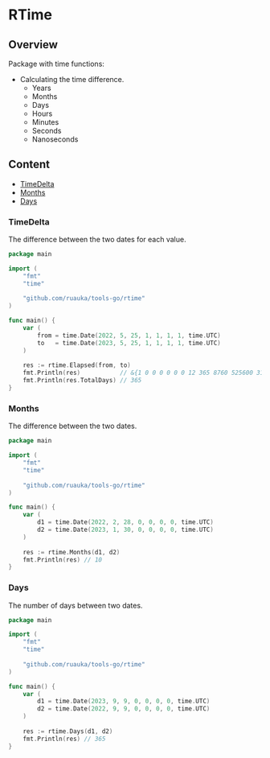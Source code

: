 # RTime

## Overview
Package with time functions:
- Calculating the time difference. 
  - Years
  - Months
  - Days
  - Hours
  - Minutes
  - Seconds
  - Nanoseconds

## Content
- [TimeDelta](#timedelta)
- [Months](#months)
- [Days](#days)

### TimeDelta
The difference between the two dates for each value.
```go
package main

import (
    "fmt"
    "time"
    
    "github.com/ruauka/tools-go/rtime"
)

func main() {
    var (
        from = time.Date(2022, 5, 25, 1, 1, 1, 1, time.UTC)
        to   = time.Date(2023, 5, 25, 1, 1, 1, 1, time.UTC)
    )
    
    res := rtime.Elapsed(from, to)
    fmt.Println(res)           // &{1 0 0 0 0 0 0 12 365 8760 525600 31536000}
    fmt.Println(res.TotalDays) // 365
}
```

### Months
The difference between the two dates.
```go
package main

import (
    "fmt"
    "time"
    
    "github.com/ruauka/tools-go/rtime"
)

func main() {
    var (
        d1 = time.Date(2022, 2, 28, 0, 0, 0, 0, time.UTC)
        d2 = time.Date(2023, 1, 30, 0, 0, 0, 0, time.UTC)
    )
    
    res := rtime.Months(d1, d2)
    fmt.Println(res) // 10
}
```

### Days
The number of days between two dates.
```go
package main

import (
    "fmt"
    "time"
    
    "github.com/ruauka/tools-go/rtime"
)

func main() {
    var (
        d1 = time.Date(2023, 9, 9, 0, 0, 0, 0, time.UTC)
        d2 = time.Date(2022, 9, 9, 0, 0, 0, 0, time.UTC)
    )
    
    res := rtime.Days(d1, d2)
    fmt.Println(res) // 365
}
```
